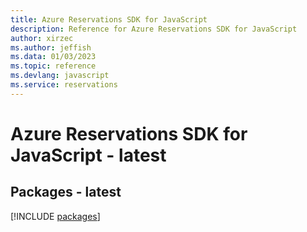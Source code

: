 ```yaml
---
title: Azure Reservations SDK for JavaScript
description: Reference for Azure Reservations SDK for JavaScript
author: xirzec
ms.author: jeffish
ms.data: 01/03/2023
ms.topic: reference
ms.devlang: javascript
ms.service: reservations
---
```

# Azure Reservations SDK for JavaScript - latest
## Packages - latest
[!INCLUDE [packages](reservations-index.md)]